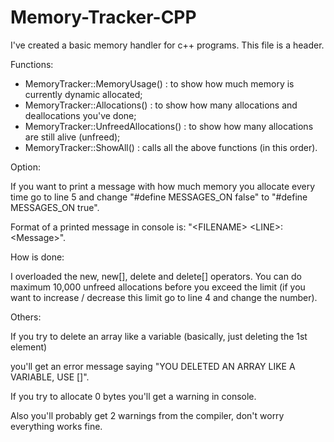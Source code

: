 # Memory-Tracker-CPP
I've created a basic memory handler for c++ programs. This file is a header.


Functions:

- MemoryTracker::MemoryUsage() : to show how much memory is currently dynamic allocated;
- MemoryTracker::Allocations() : to show how many allocations and deallocations you've done;
- MemoryTracker::UnfreedAllocations() : to show how many allocations are still alive (unfreed);
- MemoryTracker::ShowAll() : calls all the above functions (in this order).


Option:

If you want to print a message with how much memory you allocate every time
go to line 5 and change "#define MESSAGES_ON false" to "#define MESSAGES_ON true".

Format of a printed message in console is: "\<FILENAME\> \<LINE\>: \<Message\>".


How is done:

I overloaded the new, new[], delete and delete[] operators.
You can do maximum 10,000 unfreed allocations before you exceed the limit
(if you want to increase / decrease this limit go to line 4 and change the number).


Others:

If you try to delete an array like a variable (basically, just deleting the 1st element)

you'll get an error message saying "YOU DELETED AN ARRAY LIKE A VARIABLE, USE []".

If you try to allocate 0 bytes you'll get a warning in console.

Also you'll probably get 2 warnings from the compiler, don't worry everything works fine.
